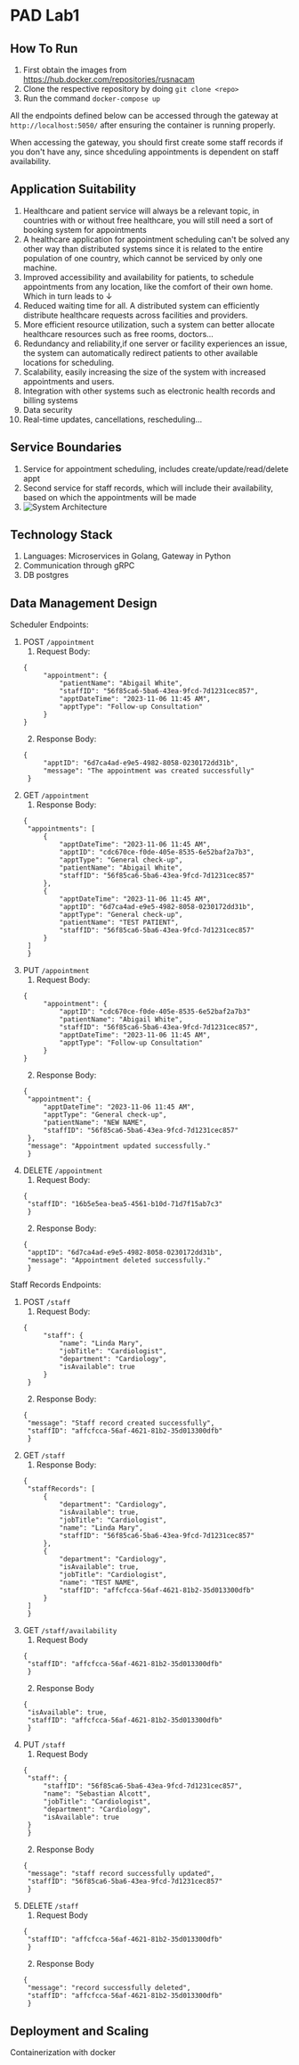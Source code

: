 # PAD Lab1

## How To Run
1. First obtain the images from https://hub.docker.com/repositories/rusnacam
2. Clone the respective repository by doing ```git clone <repo>```
3. Run the command ```docker-compose up```

All the endpoints defined below can be accessed through the gateway at ```http://localhost:5050/``` after ensuring the container is running properly.

When accessing the gateway, you should first create some staff records if you don't have any, since shceduling appointments
is dependent on staff availability.

## Application Suitability

1. Healthcare and patient service will always be a relevant topic, in countries with or without free healthcare, you will still need a sort of booking system for appointments
2. A healthcare application for appointment scheduling can't be solved any other way than distributed systems since it is related to the entire population of one country, which cannot be serviced by only one machine.
3. Improved accessibility and availability for patients, to schedule appointments from any location, like the comfort of their own home. Which in turn leads to ↓
4. Reduced waiting time for all. A distributed system can efficiently distribute healthcare requests across facilities and providers.
5. More efficient resource utilization, such a system can better allocate healthcare resources such as free rooms, doctors…
6. Redundancy and reliability,if one server or facility experiences an issue, the system can automatically redirect patients to other available locations for scheduling.
7. Scalability, easily increasing the size of the system with increased appointments and users.
8. Integration with other systems such as electronic health records and billing systems
9. Data security
10. Real-time updates, cancellations, rescheduling…


## Service Boundaries

1. Service for appointment scheduling, includes create/update/read/delete appt
2. Second service for staff records, which will include their availability, based on  which the appointments will be made
3. ![System Architecture](https://cdn.discordapp.com/attachments/758662311287980075/1166452303079952454/Screenshot_2023-10-24_at_22.04.54.png?ex=654a8a5c&is=6538155c&hm=8a1772262e6a3e330018ec97589359bd1cd5ac9ff263af85aec5555a22965dcf&)

## Technology Stack

1. Languages: Microservices in Golang, Gateway in Python
2. Communication through gRPC
3. DB postgres

## Data Management Design

Scheduler Endpoints:
1. POST ```/appointment```
   1. Request Body: 
   ```
   {
        "appointment": {
            "patientName": "Abigail White",
            "staffID": "56f85ca6-5ba6-43ea-9fcd-7d1231cec857",
            "apptDateTime": "2023-11-06 11:45 AM",
            "apptType": "Follow-up Consultation"
        }
   }
   ```
   2. Response Body:
   ```
   {
        "apptID": "6d7ca4ad-e9e5-4982-8058-0230172dd31b",
        "message": "The appointment was created successfully"
    }
   ```
2. GET ```/appointment```
   1. Response Body:
   ```
   {
    "appointments": [
        {
            "apptDateTime": "2023-11-06 11:45 AM",
            "apptID": "cdc670ce-f0de-405e-8535-6e52baf2a7b3",
            "apptType": "General check-up",
            "patientName": "Abigail White",
            "staffID": "56f85ca6-5ba6-43ea-9fcd-7d1231cec857"
        },
        {
            "apptDateTime": "2023-11-06 11:45 AM",
            "apptID": "6d7ca4ad-e9e5-4982-8058-0230172dd31b",
            "apptType": "General check-up",
            "patientName": "TEST PATIENT",
            "staffID": "56f85ca6-5ba6-43ea-9fcd-7d1231cec857"
        }
    ]
    }
   ```
3. PUT ```/appointment```
    1. Request Body:
   ```
   {
        "appointment": {
            "apptID": "cdc670ce-f0de-405e-8535-6e52baf2a7b3"
            "patientName": "Abigail White",
            "staffID": "56f85ca6-5ba6-43ea-9fcd-7d1231cec857",
            "apptDateTime": "2023-11-06 11:45 AM",
            "apptType": "Follow-up Consultation"
        }
   }
   ```
    2. Response Body:
   ```
   {
    "appointment": {
        "apptDateTime": "2023-11-06 11:45 AM",
        "apptType": "General check-up",
        "patientName": "NEW NAME",
        "staffID": "56f85ca6-5ba6-43ea-9fcd-7d1231cec857"
    },
    "message": "Appointment updated successfully."
    }
   ```
4. DELETE ```/appointment```
   1. Request Body:
   ```
   {
    "staffID": "16b5e5ea-bea5-4561-b10d-71d7f15ab7c3"
    }
   ```
   2. Response Body:
   ```
   {
    "apptID": "6d7ca4ad-e9e5-4982-8058-0230172dd31b",
    "message": "Appointment deleted successfully."
    }
   ```

Staff Records Endpoints:
1. POST ```/staff```
    1. Request Body:
   ```
   {
        "staff": {
            "name": "Linda Mary",
            "jobTitle": "Cardiologist",
            "department": "Cardiology",
            "isAvailable": true
        }
    }
   ```
    2. Response Body:
   ```
   {
    "message": "Staff record created successfully",
    "staffID": "affcfcca-56af-4621-81b2-35d013300dfb"
    }
   ```
2. GET  ```/staff```
   1. Response Body:
   ```
   {
    "staffRecords": [
        {
            "department": "Cardiology",
            "isAvailable": true,
            "jobTitle": "Cardiologist",
            "name": "Linda Mary",
            "staffID": "56f85ca6-5ba6-43ea-9fcd-7d1231cec857"
        },
        {
            "department": "Cardiology",
            "isAvailable": true,
            "jobTitle": "Cardiologist",
            "name": "TEST NAME",
            "staffID": "affcfcca-56af-4621-81b2-35d013300dfb"
        }
    ]
    }
   ```
3. GET ```/staff/availability```
   1. Request Body
   ```
   {
    "staffID": "affcfcca-56af-4621-81b2-35d013300dfb"
    }
   ```
   2. Response Body
   ```
   {
    "isAvailable": true,
    "staffID": "affcfcca-56af-4621-81b2-35d013300dfb"
    }
   ```
4. PUT ```/staff```
   1. Request Body
   ```
   {
    "staff": {
        "staffID": "56f85ca6-5ba6-43ea-9fcd-7d1231cec857",
        "name": "Sebastian Alcott",
        "jobTitle": "Cardiologist",
        "department": "Cardiology",
        "isAvailable": true
    }
    }
   ```
   2. Response Body
   ```
   {
    "message": "staff record successfully updated",
    "staffID": "56f85ca6-5ba6-43ea-9fcd-7d1231cec857"
    }
   ```
5. DELETE ```/staff```
   1. Request Body
   ```
   {
    "staffID": "affcfcca-56af-4621-81b2-35d013300dfb"
    }
   ```
   2. Response Body
   ```
   {
    "message": "record successfully deleted",
    "staffID": "affcfcca-56af-4621-81b2-35d013300dfb"
    }
   ```
   

## Deployment and Scaling

Containerization with docker